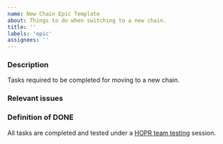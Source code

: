 ```yaml
---
name: New Chain Epic Template
about: Things to do when switching to a new chain.
title: ''
labels: 'epic'
assignees: ''
---
```


<!--- Please DO NOT remove the automatically added 'new issue' label -->
<!--- Provide a general summary of the issue in the Title above -->

<!--
  Provide a clear and concise description of what this epic achieves.
-->

### Description

Tasks required to be completed for moving to a new chain.

<!--
  Provide a list of issues, it's okay if the issues are not yet turned into github issues but they are just text.
-->

### Relevant issues


<!--
  How can a team member know this epic was completed.
-->

### Definition of DONE

All tasks are completed and tested under a [HOPR team testing](../../.processes/release.md#testing-phases) session.
